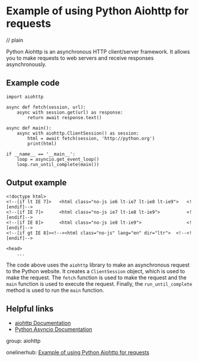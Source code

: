 # Example of using Python Aiohttp for requests
// plain

Python Aiohttp is an asynchronous HTTP client/server framework. It allows you to make requests to web servers and receive responses asynchronously.

## Example code

```
import aiohttp

async def fetch(session, url):
    async with session.get(url) as response:
        return await response.text()

async def main():
    async with aiohttp.ClientSession() as session:
        html = await fetch(session, 'http://python.org')
        print(html)

if __name__ == '__main__':
    loop = asyncio.get_event_loop()
    loop.run_until_complete(main())
```

## Output example

```
<!doctype html>
<!--[if lt IE 7]>   <html class="no-js ie6 lt-ie7 lt-ie8 lt-ie9">   <![endif]-->
<!--[if IE 7]>      <html class="no-js ie7 lt-ie8 lt-ie9">          <![endif]-->
<!--[if IE 8]>      <html class="no-js ie8 lt-ie9">                 <![endif]-->
<!--[if gt IE 8]><!--><html class="no-js" lang="en" dir="ltr">  <!--<![endif]-->

<head>
    ...
```

The code above uses the `aiohttp` library to make an asynchronous request to the Python website. It creates a `ClientSession` object, which is used to make the request. The `fetch` function is used to make the request and the `main` function is used to execute the request. Finally, the `run_until_complete` method is used to run the `main` function.

## Helpful links
- [aiohttp Documentation](https://docs.aiohttp.org/en/stable/)
- [Python Asyncio Documentation](https://docs.python.org/3/library/asyncio.html)

group: aiohttp

onelinerhub: [Example of using Python Aiohttp for requests](https://onelinerhub.com/python-aiohttp/example-of-using-python-aiohttp-for-requests)